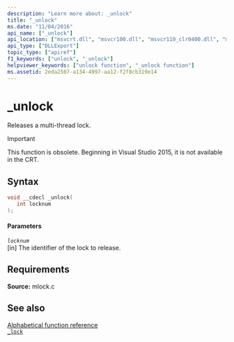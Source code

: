 ```yaml
---
description: "Learn more about: _unlock"
title: "_unlock"
ms.date: "11/04/2016"
api_name: ["_unlock"]
api_location: ["msvcrt.dll", "msvcr100.dll", "msvcr110_clr0400.dll", "msvcr110.dll", "msvcr80.dll", "msvcr120.dll", "msvcr90.dll", "msvcr120_clr0400.dll"]
api_type: ["DLLExport"]
topic_type: ["apiref"]
f1_keywords: ["unlock", "_unlock"]
helpviewer_keywords: ["unlock function", "_unlock function"]
ms.assetid: 2eda2507-a134-4997-aa12-f2f8cb319e14
---
```

# _unlock

Releases a multi-thread lock.

> [!IMPORTANT]
> This function is obsolete. Beginning in Visual Studio 2015, it is not available in the CRT.

## Syntax

```cpp
void __cdecl _unlock(
   int locknum
);
```

#### Parameters

*`locknum`*\
[in] The identifier of the lock to release.

## Requirements

**Source:** mlock.c

## See also

[Alphabetical function reference](./reference/crt-alphabetical-function-reference.md)\
[`_lock`](./lock.md)
